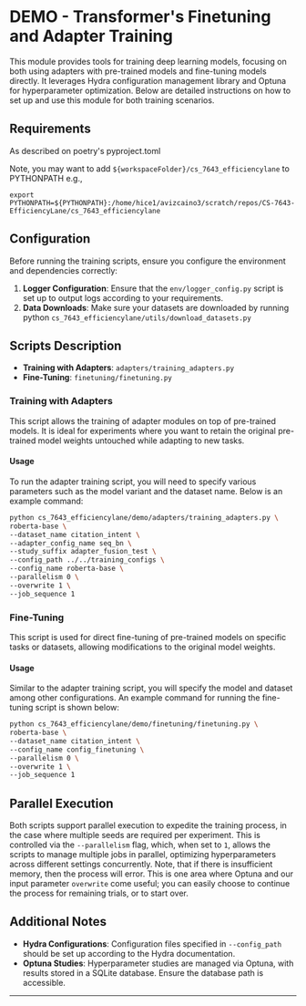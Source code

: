 # DEMO - Transformer's Finetuning and Adapter Training

This module provides tools for training deep learning models, focusing on both using adapters with pre-trained models and fine-tuning models directly. It leverages Hydra configuration management library and Optuna for hyperparameter optimization. Below are detailed instructions on how to set up and use this module for both training scenarios.

## Requirements

As described on poetry's pyproject.toml

Note, you may want to add `${workspaceFolder}/cs_7643_efficiencylane` to PYTHONPATH
e.g.,

`export PYTHONPATH=${PYTHONPATH}:/home/hice1/avizcaino3/scratch/repos/CS-7643-EfficiencyLane/cs_7643_efficiencylane`

## Configuration

Before running the training scripts, ensure you configure the environment and dependencies correctly:

1. **Logger Configuration**: Ensure that the `env/logger_config.py` script is set up to output logs according to your requirements.
2. **Data Downloads**: Make sure your datasets are downloaded by running python `cs_7643_efficiencylane/utils/download_datasets.py`


## Scripts Description

- **Training with Adapters**: `adapters/training_adapters.py`
- **Fine-Tuning**: `finetuning/finetuning.py`

### Training with Adapters

This script allows the training of adapter modules on top of pre-trained models. It is ideal for experiments where you want to retain the original pre-trained model weights untouched while adapting to new tasks.

#### Usage

To run the adapter training script, you will need to specify various parameters such as the model variant and the dataset name. Below is an example command:

```bash
python cs_7643_efficiencylane/demo/adapters/training_adapters.py \
roberta-base \
--dataset_name citation_intent \
--adapter_config_name seq_bn \
--study_suffix adapter_fusion_test \
--config_path ../../training_configs \
--config_name roberta-base \
--parallelism 0 \
--overwrite 1 \
--job_sequence 1
```

### Fine-Tuning

This script is used for direct fine-tuning of pre-trained models on specific tasks or datasets, allowing modifications to the original model weights.

#### Usage

Similar to the adapter training script, you will specify the model and dataset among other configurations. An example command for running the fine-tuning script is shown below:

```bash
python cs_7643_efficiencylane/demo/finetuning/finetuning.py \
roberta-base \
--dataset_name citation_intent \
--config_name config_finetuning \
--parallelism 0 \
--overwrite 1 \
--job_sequence 1

```

## Parallel Execution

Both scripts support parallel execution to expedite the training process, in the case where multiple seeds are required per experiment. This is controlled via the `--parallelism` flag, which, when set to `1`, allows the scripts to manage multiple jobs in parallel, optimizing hyperparameters across different settings concurrently. Note, that if there is insufficient memory, then the process will error. This is one area where Optuna and our input parameter `overwrite` come useful; you can easily choose to continue the process for remaining trials, or to start over.

## Additional Notes

- **Hydra Configurations**: Configuration files specified in `--config_path` should be set up according to the Hydra documentation.
- **Optuna Studies**: Hyperparameter studies are managed via Optuna, with results stored in a SQLite database. Ensure the database path is accessible.

---